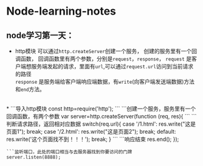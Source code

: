 # Node-learning-notes
## node学习第一天：
* http模块
可以通过`http.createServer`创建一个服务，
创建的服务里有一个回调函数，
    回调函数里有两个参数，分别是`request`，`response`，
    `request` 是客户端想服务端发起的请求，里面有`url`,可以通过`request.url`访问到当前请求的路径<br>
    `response` 是服务端给客户端响应端数据，有`write`(向客户端发送端数据)方法和`end`方法。<br>
<br>
* 
```导入http模块
const http=require('http');
```
```创建一个服务，服务里有一个回调函数，有两个参数
var server=http.createServer(function (req, res){
  ```
  ```判断请求路径，返回相对应数据
  switch(req.url){
    case '/1.html':
      res.write("这是页面1");
      break;
    case '/2.html':
      res.write("这是页面2");
      break;
    default:
      res.write('这个页面找不到！！！');
      break;
  }
  ```
  ```响应结束
  res.end();
});

```
```监听端口，此处的端口相当与去服务器找到你要访问的门牌
server.listen(8888);
```
